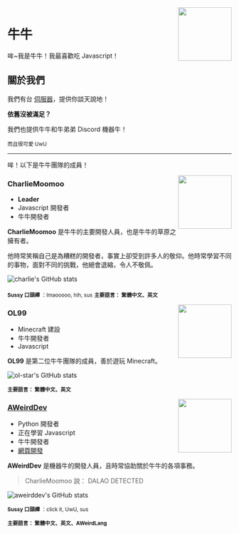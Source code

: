 <img src="https://cdn.discordapp.com/avatars/836204711454834688/ec51f3aed0943f79239a05124e863dd5.webp?size=1024" align="right" width="120"/>

# 牛牛
哞~我是牛牛！我最喜歡吃 Javascript！

## 關於我們
我們有台 <a href="https://dsc.im/cgl">伺服器</a>，提供你談天說地！

<b>依舊沒被滿足？</b>

我們也提供牛牛和牛弟弟 Discord 機器牛！

<sub>而且很可愛 UwU </sub>

***

哞！以下是牛牛團隊的成員！



<img src="https://github.com/charlie-moomoo.png" align="right" width="120"/>

### CharlieMoomoo

- **Leader**
- Javascript 開發者
- 牛牛開發者

**CharlieMoomoo** 是牛牛的主要開發人員，也是牛牛的草原之擁有者。

他時常笑稱自己是為糟糕的開發者，事實上卻受到許多人的敬仰。他時常學習不同的事物，面對不同的挑戰，他絕會退縮，令人不敬佩。


![charlie's GitHub stats](https://github-readme-stats.vercel.app/api?username=charlie-moomoo&show_icons=true&custom_title=charlie-moomoo)

<sub><b>Sussy 口頭禪</b> ：lmaooooo, hih, sus</sub>
<sub><b>主要語言： 繁體中文、英文</b></sub>

<img src="https://github.com/ol-star.png" align="right" width="120"/>

### OL99

- Minecraft 建設
- 牛牛開發者
- Javascript

**OL99** 是第二位牛牛團隊的成員，善於遊玩 Minecraft。

![ol-star's GitHub stats](https://github-readme-stats.vercel.app/api?username=ol-star&show_icons=true&custom_title=OL-Star)

<sub><b>主要語言： 繁體中文、英文</b></sub>

<img src="https://github.com/aweirdscratcher.png" align="right" width="120"/>

### [AWeirdDev](https://github.com/AWeirdScratcher)

- Python 開發者
- 正在學習 Javascript
- 牛牛開發者
- [網頁開發](https://cow.c-moo.cf/?test=true)

**AWeirdDev** 是機器牛的開發人員，且時常協助關於牛牛的各項事務。

> CharlieMoomoo 說： DALAO DETECTED


![aweirddev's GitHub stats](https://github-readme-stats.vercel.app/api?username=aweirdscratcher&show_icons=true&custom_title=AWeirdDev&bg_color=181818&text_color=ffffff&hide_border=true&icon_color=0995ec&border_radius=24)

<sub><b>Sussy 口頭禪</b> ：click it, UwU, sus</sub>

<sub><b>主要語言： 繁體中文、英文、AWeirdLang</b></sub>
